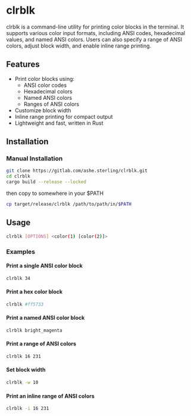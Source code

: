 # clrblk

clrblk is a command-line utility for printing color blocks in the terminal. It supports various color input formats, including ANSI codes, hexadecimal values, and named ANSI colors. Users can also specify a range of ANSI colors, adjust block width, and enable inline range printing.

## Features

- Print color blocks using:
  - ANSI color codes
  - Hexadecimal colors
  - Named ANSI colors
  - Ranges of ANSI colors
- Customize block width
- Inline range printing for compact output
- Lightweight and fast, written in Rust

## Installation


### Manual Installation

```sh
git clone https://gitlab.com/ashe.sterling/clrblk.git
cd clrblk
cargo build --release --locked
```
then copy to somewhere in your $PATH
```sh
cp target/release/clrblk /path/to/path/in/$PATH
```

## Usage

```sh
clrblk [OPTIONS] <color(1) [color(2)]>
```

### Examples

#### Print a single ANSI color block
```sh
clrblk 34
```

#### Print a hex color block
```sh
clrblk #ff5733
```

#### Print a named ANSI color block
```sh
clrblk bright_magenta
```

#### Print a range of ANSI colors
```sh
clrblk 16 231
```

#### Set block width
```sh
clrblk -w 10
```

#### Print an inline range of ANSI colors
```sh
clrblk -i 16 231
```
